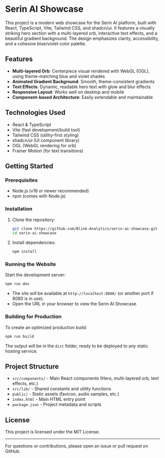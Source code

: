 # Serin AI Showcase

This project is a modern web showcase for the Serin AI platform, built with React, TypeScript, Vite, Tailwind CSS, and shadcn/ui. It features a visually striking hero section with a multi-layered orb, interactive text effects, and a beautiful gradient background. The design emphasizes clarity, accessibility, and a cohesive blue/violet color palette.

## Features
- **Multi-layered Orb**: Centerpiece visual rendered with WebGL (OGL), using theme-matching blue and violet shades
- **Animated Gradient Background**: Smooth, theme-consistent gradients
- **Text Effects**: Dynamic, readable hero text with glow and blur effects
- **Responsive Layout**: Works well on desktop and mobile
- **Component-based Architecture**: Easily extendable and maintainable

## Technologies Used
- React & TypeScript
- Vite (fast development/build tool)
- Tailwind CSS (utility-first styling)
- shadcn/ui (UI component library)
- OGL (WebGL rendering for orb)
- Framer Motion (for text transitions)

## Getting Started

### Prerequisites
- Node.js (v18 or newer recommended)
- npm (comes with Node.js)

### Installation
1. Clone the repository:
   ```sh
   git clone https://github.com/Blink-Analytics/serin-ai-showcase.git
   cd serin-ai-showcase
   ```
2. Install dependencies:
   ```sh
   npm install
   ```

### Running the Website
Start the development server:
```sh
npm run dev
```

- The site will be available at `http://localhost:8080/` (or another port if 8080 is in use).
- Open the URL in your browser to view the Serin AI Showcase.

### Building for Production
To create an optimized production build:
```sh
npm run build
```

The output will be in the `dist` folder, ready to be deployed to any static hosting service.

## Project Structure
- `src/components/` - Main React components (Hero, multi-layered orb, text effects, etc.)
- `src/lib/` - Shared constants and utility functions
- `public/` - Static assets (favicon, audio samples, etc.)
- `index.html` - Main HTML entry point
- `package.json` - Project metadata and scripts

## License
This project is licensed under the MIT License.

---
For questions or contributions, please open an issue or pull request on GitHub.
